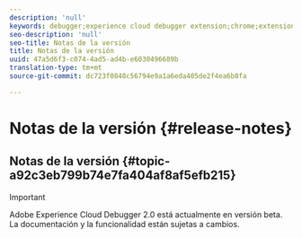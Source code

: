 ```yaml
---
description: 'null'
keywords: debugger;experience cloud debugger extension;chrome;extension;release notes
seo-description: 'null'
seo-title: Notas de la versión
title: Notas de la versión
uuid: 47a5d6f3-c074-4ad5-ad4b-e6030496689b
translation-type: tm+mt
source-git-commit: dc723f0848c56794e9a1a6eda405de2f4ea6b8fa

---
```



# Notas de la versión {#release-notes}

## Notas de la versión {#topic-a92c3eb799b74e7fa404af8af5efb215}

> [!IMPORTANT]
>
> Adobe Experience Cloud Debugger 2.0 está actualmente en versión beta. La documentación y la funcionalidad están sujetas a cambios.
